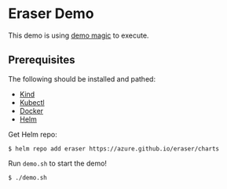 # Eraser Demo
This demo is using [demo magic](https://github.com/paxtonhare/demo-magic) to execute. 

## Prerequisites
The following should be installed and pathed:
- [Kind](https://kind.sigs.k8s.io/docs/user/quick-start/)
- [Kubectl](https://kubernetes.io/docs/reference/kubectl/)
- [Docker](https://www.docker.com/)
- [Helm](https://helm.sh/docs/intro/install/)

Get Helm repo:
```
$ helm repo add eraser https://azure.github.io/eraser/charts
```

Run `demo.sh` to start the demo!
```
$ ./demo.sh
```
